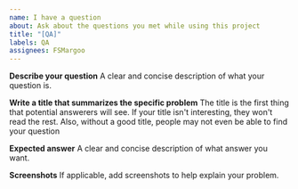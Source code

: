 ```yaml
---
name: I have a question
about: Ask about the questions you met while using this project
title: "[QA]"
labels: QA
assignees: FSMargoo
---
```


**Describe your question**
A clear and concise description of what your question is.

**Write a title that summarizes the specific problem**
The title is the first thing that potential answerers will see. If your title isn't interesting, they won't read the rest. Also, without a good title, people may not even be able to find your question

**Expected answer**
A clear and concise description of what answer you want.

**Screenshots**
If applicable, add screenshots to help explain your problem.